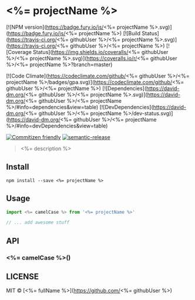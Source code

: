 # <%= projectName %>
[![NPM version](https://badge.fury.io/js/<%= projectName %>.svg)](https://badge.fury.io/js/<%= projectName %>) [![Build Status](https://travis-ci.org/<%= githubUser %>/<%= projectName %>.svg)](https://travis-ci.org/<%= githubUser %>/<%= projectName %>) [![Coverage Status](https://img.shields.io/coveralls/<%= githubUser %>/<%= projectName %>.svg)](https://coveralls.io/r/<%= githubUser %>/<%= projectName %>?branch=master)

[![Code Climate](https://codeclimate.com/github/<%= githubUser %>/<%= projectName %>/badges/gpa.svg)](https://codeclimate.com/github/<%= githubUser %>/<%= projectName %>) [![Dependencies](https://david-dm.org/<%= githubUser %>/<%= projectName %>.svg)](https://david-dm.org/<%= githubUser %>/<%= projectName %>/#info=dependencies&view=table) [![DevDependencies](https://david-dm.org/<%= githubUser %>/<%= projectName %>/dev-status.svg)](https://david-dm.org/<%= githubUser %>/<%= projectName %>/#info=devDependencies&view=table)

[![Commitizen friendly](https://img.shields.io/badge/commitizen-friendly-brightgreen.svg)](http://commitizen.github.io/cz-cli/)
[![semantic-release](https://img.shields.io/badge/%20%20%F0%9F%93%A6%F0%9F%9A%80-semantic--release-e10079.svg)](https://github.com/semantic-release/semantic-release)

> <%= description %>

## Install
```
npm install --save <%= projectName %>
```

## Usage
```javascript
import <%= camelCase %> from '<%= projectName %>'

// ... add awesome stuff
```

## API
### <%= camelCase %>()

## LICENSE
MIT © [<%= fullName %>](https://github.com/<%= githubUser %>)
